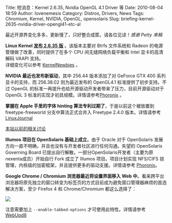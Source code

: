 Title: 短消息：Kernel 2.6.35, Nvidia OpenGL 4.1 Driver 等
Date: 2010-08-04 18:59
Author: lovenemesis
Category: Distros, Drivers, News
Tags: Chromium, Kernel, NVIDIA, OpenGL, opensolaris
Slug: briefing-kernel-2635-nvidia-driver-opengl41-etc-al

最近开源界变化多多，更新慢了，只好整合成筐。请各位见谅！*感谢 Petty
来稿*

**Linux Kernel [发布 2.6.35 版](http://lkml.org/lkml/2010/8/1/188)**
。该版本主要对 Btrfs 文件系统和 Radeon
的电源管理做了改善，同时提供了在多个 CPU 间无缝网络负载平衡和 Intel
显卡的高清解码 VAAPI 支持。  
详细变化可以参考 [KernelNewbies](http://kernelnewbies.org/Linux_2_6_35)
。

**NVIDIA 最近也发布新驱动**，其中 256.44 版本添加了对 GeForce GTX 400
系列显卡的支持，而 256.38.02 则为最近发布的 OpenGL4.1
标准提供了初步支持。不过 OpenGL
的标准一再提升也给开源驱动开发者带来了压力，目前开源驱动对于 OpenGL 3
标准的实现才初具规模。详情请参考[Phoronix](http://www.phoronix.com/scan.php?page=news_item&px=ODQ2NQ)
。

**掌握在 Apple 手里的字体 hinting 算法专利过期了**，于是以前这个被放置到
freetype-freeworld 分支中算法正式合并入 Freetype 2.4.0 版本。详情请参考
[LinuxJournal](http://www.linuxjournal.com/content/prettier-fonts-way)

[本站以前的相关讨论](http://linuxtoy.org/archives/google-chrome-dev-updated-to-402881.html)

**Illumos 项目在 OpenSolaris 基础上成立**。由于 Oracle 对于 OpenSolaris
发展方向一直不明确，并且也没有与开发者社区进行任何沟通。失望的
OpenSolaris Governing Board
已提出自行解散。一部分OpenSolaris开发者（主要为原nexenta成员）开始自行
Fork 成立了 Illumos 项目。项目计划实现 NFS/CIFS
锁管理，内核级的加密框架，并且提供更多的驱动支援。详情请参考
[Phoronix](http://www.phoronix.com/scan.php?page=news_item&px=ODQ3MQ)。

**Google Chrome / Chromium 浏览器最近将设置界面移入 Web
中**。看来跨平台浏览器将原先独立的窗口转变为标签页的方式目前成为避免窗口管理器麻烦的首选解决方案，至少
Firefox 4 和 Chrome/Chromium 都这么选择了：

[![](http://linuxtoy.org/img/2010/08/screenshot-google-chrome-options-google-chrome.png)](http://linuxtoy.org/img/2010/08/screenshot-google-chrome-options-google-chrome.png)

注意需要加上 `--enable-tabbed-options` 才可使用此特性。详情请参考
[WebUpd8](http://www.webupd8.org/2010/08/chromium-options-window-moved-in.html)
